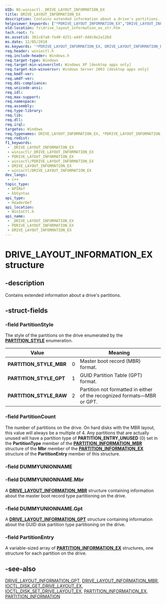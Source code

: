 ```yaml
---
UID: NS:winioctl._DRIVE_LAYOUT_INFORMATION_EX
title: DRIVE_LAYOUT_INFORMATION_EX
description: Contains extended information about a drive's partitions.
helpviewer_keywords: ["*PDRIVE_LAYOUT_INFORMATION_EX","DRIVE_LAYOUT_INFORMATION_EX","DRIVE_LAYOUT_INFORMATION_EX structure [Files]","PARTITION_STYLE_GPT","PARTITION_STYLE_MBR","PARTITION_STYLE_RAW","PDRIVE_LAYOUT_INFORMATION_EX","PDRIVE_LAYOUT_INFORMATION_EX structure pointer [Files]","_win32_drive_layout_information_ex_str","base.drive_layout_information_ex_str","fs.drive_layout_information_ex_str","winioctl/DRIVE_LAYOUT_INFORMATION_EX","winioctl/PDRIVE_LAYOUT_INFORMATION_EX"]
old-location: fs\drive_layout_information_ex_str.htm
tech.root: fs
ms.assetid: 381c87a8-fe40-4251-a4df-dddc9e2a126d
ms.date: 12/05/2018
ms.keywords: '*PDRIVE_LAYOUT_INFORMATION_EX, DRIVE_LAYOUT_INFORMATION_EX, DRIVE_LAYOUT_INFORMATION_EX structure [Files], PARTITION_STYLE_GPT, PARTITION_STYLE_MBR, PARTITION_STYLE_RAW, PDRIVE_LAYOUT_INFORMATION_EX, PDRIVE_LAYOUT_INFORMATION_EX structure pointer [Files], _win32_drive_layout_information_ex_str, base.drive_layout_information_ex_str, fs.drive_layout_information_ex_str, winioctl/DRIVE_LAYOUT_INFORMATION_EX, winioctl/PDRIVE_LAYOUT_INFORMATION_EX'
req.header: winioctl.h
req.include-header: Windows.h
req.target-type: Windows
req.target-min-winverclnt: Windows XP [desktop apps only]
req.target-min-winversvr: Windows Server 2003 [desktop apps only]
req.kmdf-ver: 
req.umdf-ver: 
req.ddi-compliance: 
req.unicode-ansi: 
req.idl: 
req.max-support: 
req.namespace: 
req.assembly: 
req.type-library: 
req.lib: 
req.dll: 
req.irql: 
targetos: Windows
req.typenames: DRIVE_LAYOUT_INFORMATION_EX, *PDRIVE_LAYOUT_INFORMATION_EX
req.redist: 
f1_keywords:
 - _DRIVE_LAYOUT_INFORMATION_EX
 - winioctl/_DRIVE_LAYOUT_INFORMATION_EX
 - PDRIVE_LAYOUT_INFORMATION_EX
 - winioctl/PDRIVE_LAYOUT_INFORMATION_EX
 - DRIVE_LAYOUT_INFORMATION_EX
 - winioctl/DRIVE_LAYOUT_INFORMATION_EX
dev_langs:
 - c++
topic_type:
 - APIRef
 - kbSyntax
api_type:
 - HeaderDef
api_location:
 - WinIoCtl.h
api_name:
 - _DRIVE_LAYOUT_INFORMATION_EX
 - PDRIVE_LAYOUT_INFORMATION_EX
 - DRIVE_LAYOUT_INFORMATION_EX
---
```


# DRIVE_LAYOUT_INFORMATION_EX structure


## -description

Contains extended information about a drive's partitions.

## -struct-fields

### -field PartitionStyle

The style of the partitions on the drive enumerated by the [**PARTITION_STYLE**](ne-winioctl-partition_style.md) enumeration.

| Value | | Meaning |
| --- | --- | --- |
| **PARTITION_STYLE_MBR** | 0 | Master boot record (MBR) format.|
| **PARTITION_STYLE_GPT** | 1 | GUID Partition Table (GPT) format. |
| **PARTITION_STYLE_RAW** | 2 | Partition not formatted in either of the recognized formats—MBR or GPT. |

### -field PartitionCount

The number of partitions on the drive. On hard disks with the MBR layout, this value will always be a multiple of 4. Any partitions that are actually unused will have a partition type of **PARTITION_ENTRY_UNUSED** (0) set in the **PartitionType** member of the [**PARTITION_INFORMATION_MBR**](ns-winioctl-partition_information_mbr.md) structure of the **Mbr** member of the [**PARTITION_INFORMATION_EX**](ns-winioctl-partition_information_ex.md) structure of the **PartitionEntry** member of this structure.

### -field DUMMYUNIONNAME

### -field DUMMYUNIONNAME.Mbr

A [**DRIVE_LAYOUT_INFORMATION_MBR**](ns-winioctl-drive_layout_information_mbr.md) structure containing information about the master boot record type partitioning on the drive.

### -field DUMMYUNIONNAME.Gpt

A [**DRIVE_LAYOUT_INFORMATION_GPT**](ns-winioctl-drive_layout_information_gpt.md) structure containing information about the GUID disk partition type partitioning on the drive.

### -field PartitionEntry

A variable-sized array of [**PARTITION_INFORMATION_EX**](ns-winioctl-partition_information_ex.md) structures, one structure for each partition on the drive.

## -see-also

[DRIVE_LAYOUT_INFORMATION_GPT](ns-winioctl-drive_layout_information_gpt.md), [DRIVE_LAYOUT_INFORMATION_MBR](ns-winioctl-drive_layout_information_mbr.md), [IOCTL_DISK_GET_DRIVE_LAYOUT_EX](ni-winioctl-ioctl_disk_get_drive_layout_ex.md), [IOCTL_DISK_SET_DRIVE_LAYOUT_EX](ni-winioctl-ioctl_disk_set_drive_layout.md), [PARTITION_INFORMATION_EX](ns-winioctl-partition_information_ex.md), [PARTITION_INFORMATION](ns-winioctl-partition_information.md)

